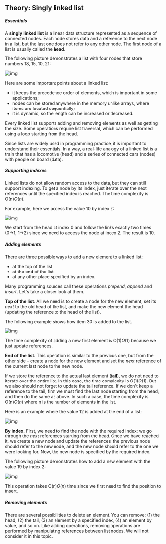 ## Theory: Singly linked list

##### Essentials

A **singly** **linked list** is a linear data structure represented as a sequence of connected nodes. Each node stores data and a reference to the next node in a list, but the last one does not refer to any other node. The first node of a list is usually called the **head**.

The following picture demonstrates a list with four nodes that store numbers 18, 15, 10, 21:

![img](https://ucarecdn.com/9c1311a3-a2bc-487a-9d17-92d73e1e543c/)

Here are some important points about a linked list:

- it keeps the precedence order of elements, which is important in some applications;
- nodes can be stored anywhere in the memory unlike arrays, where items are located sequentially;
- it is dynamic, so the length can be increased or decreased.

Every linked list supports adding and removing elements as well as getting the size. Some operations require list traversal, which can be performed using a loop starting from the head.

Since lists are widely used in programming practice, it is important to understand their essentials. In a way, a real-life analogy of a linked list is a train that has a locomotive (head) and a series of connected cars (nodes) with people on board (data).

##### Supporting indexes

Linked lists do not allow random access to the data, but they can still support indexing. To get a node by its index, just iterate over the next references until the specified index is reached. The time complexity is O(n)*O*(*n*).

For example, here we access the value 10 by index 2:

![img](https://ucarecdn.com/87ceba89-396a-45c0-9a3c-8a5c8499447e/)

We start from the head at index 0 and follow the links exactly two times (0→1, 1→2) since we need to access the node at index 2. The result is 10.

##### Adding elements

There are three possible ways to add a new element to a linked list:

- at the top of the list
- at the end of the list
- at any other place specified by an index.

Many programming sources call these operations *prepend*, *append* and *insert*. Let's take a closer look at them.

**Top of the list**. All we need is to create a node for the new element, set its *next* to the old head of the list, and make the new element the head (updating the reference to the head of the list).

The following example shows how item 30 is added to the list.

![img](https://ucarecdn.com/618fd5b3-7bf2-4427-acea-57acb36cacb0/)

The time complexity of adding a new first element is O(1)*O*(1) because we just update references.

**End of the list.** This operation is similar to the previous one, but from the other side – create a node for the new element and set the *next* reference of the current last node to the new node.

If we store the reference to the actual last element (**tail**), we do not need to iterate over the entire list. In this case, the time complexity is O(1)*O*(1). But we also should not forget to update the tail reference. If we don't keep a reference to the tail, first we must find the last node starting from the head, and then do the same as above. In such a case, the time complexity is O(n)*O*(*n*) where n is the number of elements in the list.

Here is an example where the value 12 is added at the end of a list:

![img](https://ucarecdn.com/6d0c199a-5638-4fb7-99a6-ed379ce8ca05/)

**By index.** First, we need to find the node with the required index: we go through the *next* references starting from the head. Once we have reached it, we create a new node and update the references: the previous node should refer to the new node, and the new node should refer to the one we were looking for. Now, the new node is specified by the required index.

The following picture demonstrates how to add a new element with the value 19 by index 2:

![img](https://ucarecdn.com/0d20f7c0-4b5c-4e0a-9d4c-ac07ee643749/)

This operation takes O(n)*O*(*n*) time since we first need to find the position to insert.

##### Removing elements

There are several possibilities to delete an element. You can remove: (1) the head, (2) the tail, (3) an element by a specified index, (4) an element by value, and so on. Like adding operations, removing operations are performed by manipulating references between list nodes. We will not consider it in this topic.